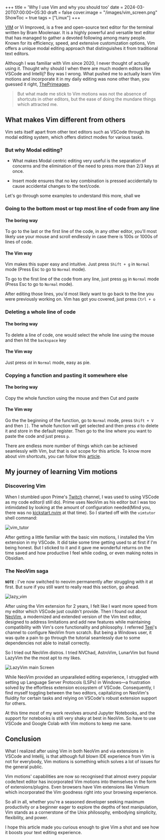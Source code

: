 +++
title = 'Why I use Vim and why you should too'
date = 2024-03-20T07:00:00+05:30
draft = false
cover.image = "/images/vim_screen.png"
ShowToc = true
tags = ["Linux"]
+++

[VIM](https://www.vim.org/) or Vi Improved, is a free and open-source text editor for the terminal written by Bram Moolenaar.
It is a highly powerful and versatile text editor that has managed to gather a devoted following among many people. Known for its efficiency, speed, and extensive customization options, Vim offers a unique modal editing approach that distinguishes it from traditional text editors.

Although I was familiar with Vim since 2020, I never thought of actually using it. Thought why should I when there are much modern editors like VSCode and Intellij? Boy was I wrong.
What pushed me to actually learn Vim motions and incorporate it in my daily editing was none other than, you guessed it right, [ThePrimeagen](https://twitter.com/ThePrimeagen).

> But what made me stick to Vim motions was not the absence of shortcuts in other editors, but the ease of doing the mundane things which attracted me.

## What makes Vim different from others

Vim sets itself apart from other text editors such as VSCode through its modal editing system, which offers distinct modes for various tasks.

### But why Modal editing?

- What makes Modal centric editing very useful is the separation of concerns and the elimination of the need to press more than 2/3 keys at once.

- Insert mode ensures that no key combination is pressed accidentally to cause accidental changes to the text/code.

Let's go through some examples to understand this more, shall we

### Going to the bottom most or top most line of code from any line

#### The boring way

To go to the last or the first line of the code, in any other editor, you'll most likely use your mouse and scroll endlessly in case there is 100s or 1000s of lines of code.

#### The Vim way

Vim makes this super easy and intuitive. Just press `Shift + g` in `Normal` mode (Press Esc to go to `Normal` mode).

To go to the first line of the code from any line, just press `gg` in `Normal` mode (Press Esc to go to `Normal` mode).

After editing those lines, you'd most likely want to go back to the line you were previously working on. Vim has got you covered, just press `Ctrl + o`

### Deleting a whole line of code

#### The boring way

To delete a line of code, one would select the whole line using the mouse and then hit the `backspace` key

#### The Vim way

Just press `dd` in `Normal` mode, easy as pie.

### Copying a function and pasting it somewhere else

#### The boring way

Copy the whole function using the mouse and then Cut and paste

#### The Vim way

Go the the beginning of the function, go to `Normal` mode, press `Shift + V` and then `]]`. The whole function will get selected and then press `d` to delete it and store in the default register.
Then go to the line where you want to paste the code and just press `p`.

There are endless more number of things which can be achieved seamlessly with Vim, but that is out scope for this article. To know more about vim shortcuts, you can follow this [article](https://vim.rtorr.com/).

## My journey of learning Vim motions

### Discovering Vim

When I stumbled upon Prime's [Twitch](https://www.twitch.tv/ThePrimeagen) channel, I was used to using VSCode as my code editor(I still do). Prime uses NeoVim as his editor but I was too intimidated by looking at the amount of configuration needed(Mind you, there was no [kickstart.nvim](https://github.com/nvim-lua/kickstart.nvim) at that time). So I started off with the `vimtutor` shell command:

![vim_tutor](/images/vimtutor.png)

After getting a little familiar with the basic vim motions, I installed the Vim extension in my VSCode. It did take some time getting used to at first if I'm being honest. But I sticked to it and it gave me wonderful returns on the time saved and how productive I feel while coding, or even making notes in Obsidian.

### The NeoVim saga

**`NOTE`** : I've now switched to neovim permanently after struggling with it at first. But sure if you still want to really read this section, go ahead.

![lazy_vim](/images/lazy_vim_screen.png)

After using the Vim extension for 2 years, I felt like I want more speed from my editor which VSCode just couldn't provide. Then I found out about [NeoVim](https://neovim.io/), a modernized and extended version of the Vim text editor, designed to address limitations and add new features while maintaining compatibility with Vim's core functionality and philosophy. I referred [Teej](https://www.youtube.com/@teej_dv)'s channel to configure NeoVim from scratch. But being a Windows user, it was quite a pain to go through the tutorial seamlessly due to some dependencies not able to install correctly.

So I tried out NeoVim distros. I tried NVChad, AstroVim, LunarVim but found LazyVim the the most apt to my likes.

![LazyVim main Screen](/images/lazy_vim.png)

While NeoVim provided an unparalleled editing experience, I struggled with setting up Language Server Protocols (LSPs) in Windows—a frustration solved by the effortless extension ecosystem of VSCode. Consequently, I find myself toggling between the two editors, capitalizing on NeoVim's fluidity for certain tasks and relying on VSCode's robust extension support for others.

At this time most of my work revolves around Jupyter Notebooks, and the support for notebooks is still very shaky at best in NeoVim. So have to use VSCode and Google Colab with Vim motions to keep me sane.

## Conclusion

What I realized after using Vim in both NeoVim and via extensions in VSCode and Intellij, is that although full blown IDE experience from Vim is not for everybody, Vim motions is something which solves a lot of issues for the general public.

Vim motions' capabilities are now so recognised that almost every popular code/text editor has incorporated Vim motions into themselves in the form of extensions/plugins. Even browsers have Vim extensions like Vimium which incorporated the Vim goodness right into your browsing experience.

So all in all, whether you're a seasoned developer seeking maximum productivity or a beginner eager to explore the depths of text manipulation, Vim stands as a cornerstone of the Unix philosophy, embodying simplicity, flexibility, and power.

I hope this article made you curious enough to give Vim a shot and see how it boosts your text editing experience.
